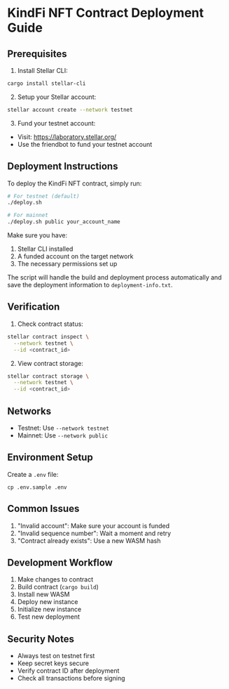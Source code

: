 # KindFi NFT Contract Deployment Guide

## Prerequisites

1. Install Stellar CLI:

```bash
cargo install stellar-cli
```

2. Setup your Stellar account:

```bash
stellar account create --network testnet
```

3. Fund your testnet account:

- Visit: <https://laboratory.stellar.org/>
- Use the friendbot to fund your testnet account

## Deployment Instructions

To deploy the KindFi NFT contract, simply run:

```bash
# For testnet (default)
./deploy.sh

# For mainnet
./deploy.sh public your_account_name
```

Make sure you have:

1. Stellar CLI installed
2. A funded account on the target network
3. The necessary permissions set up

The script will handle the build and deployment process automatically and save the deployment information to `deployment-info.txt`.

## Verification

1. Check contract status:

```bash
stellar contract inspect \
  --network testnet \
  --id <contract_id>
```

2. View contract storage:

```bash
stellar contract storage \
  --network testnet \
  --id <contract_id>
```

## Networks

- Testnet: Use `--network testnet`
- Mainnet: Use `--network public`

## Environment Setup

Create a `.env` file:

```env
cp .env.sample .env
```

## Common Issues

1. "Invalid account": Make sure your account is funded
2. "Invalid sequence number": Wait a moment and retry
3. "Contract already exists": Use a new WASM hash

## Development Workflow

1. Make changes to contract
2. Build contract (`cargo build`)
3. Install new WASM
4. Deploy new instance
5. Initialize new instance
6. Test new deployment

## Security Notes

- Always test on testnet first
- Keep secret keys secure
- Verify contract ID after deployment
- Check all transactions before signing
